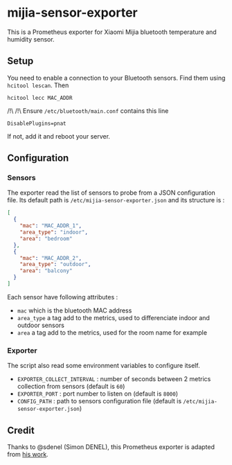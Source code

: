 # mijia-sensor-exporter

This is a Prometheus exporter for Xiaomi Mijia bluetooth temperature and humidity sensor.

## Setup

You need to enable a connection to your Bluetooth sensors. Find them using `hcitool lescan`. Then

```
hcitool lecc MAC_ADDR
```

/!\ /!\ Ensure `/etc/bluetooth/main.conf` contains this line

```
DisablePlugins=pnat
```

If not, add it and reboot your server.

## Configuration

### Sensors

The exporter read the list of sensors to probe from a JSON configuration file. Its default path is `/etc/mijia-sensor-exporter.json` and its structure is :

```json
[
  {
    "mac": "MAC_ADDR_1",
    "area_type": "indoor",
    "area": "bedroom"
  },
  {
    "mac": "MAC_ADDR_2",
    "area_type": "outdoor",
    "area": "balcony"
  }
]
```

Each sensor have following attributes :

- `mac` which is the bluetooth MAC address
- `area_type` a tag add to the metrics, used to differenciate indoor and outdoor sensors
- `area` a tag add to the metrics, used for the room name for example

### Exporter

The script also read some environment variables to configure itself.

- `EXPORTER_COLLECT_INTERVAL` : number of seconds between 2 metrics collection from sensors (default is `60`)
- `EXPORTER_PORT` : port number to listen on (default is `8000`)
- `CONFIG_PATH` : path to sensors configuration file (default is `/etc/mijia-sensor-exporter.json`)

## Credit

Thanks to @sdenel (Simon DENEL), this Prometheus exporter is adapted from [his work](https://github.com/sdenel/xiaomi-mijia-bluetooth-to-prometheus).

